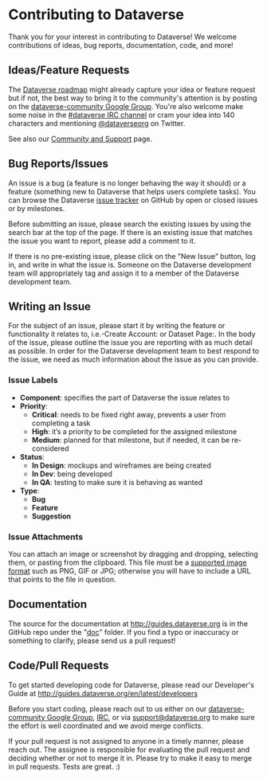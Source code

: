 # Contributing to Dataverse

Thank you for your interest in contributing to Dataverse! We welcome contributions of ideas, bug reports, documentation, code, and more!

## Ideas/Feature Requests

The [Dataverse roadmap][] might already capture your idea or feature request but if not, the best way to bring it to the community's attention is by posting on the [dataverse-community Google Group][]. You're also welcome make some noise in the [#dataverse IRC channel][] or cram your idea into 140 characters and mentioning [@dataverseorg][] on Twitter.

See also our [Community and Support][] page.

[#dataverse IRC channel]: http://webchat.freenode.net/?channels=dataverse
[Dataverse roadmap]: http://roadmap.datascience.iq.harvard.edu
[@dataverseorg]: http://twitter.com/dataverseorg
[Community and Support]: http://datascience.iq.harvard.edu/dataverse/support

## Bug Reports/Issues

An issue is a bug (a feature is no longer behaving the way it should) or a feature (something new to Dataverse that helps users complete tasks). You can browse the Dataverse [issue tracker] on GitHub by open or closed issues or by milestones.

[issue tracker]: https://github.com/IQSS/dataverse/issues

Before submitting an issue, please search the existing issues by using the search bar at the top of the page. If there is an existing issue that matches the issue you want to report, please add a comment to it.

If there is no pre-existing issue, please click on the "New Issue" button, log in, and write in what the issue is. Someone on the Dataverse development team will appropriately tag and assign it to a member of the Dataverse development team. 

## Writing an Issue

For the subject of an issue, please start it by writing the feature or functionality it relates to, i.e.-Create Account: or Dataset Page:. In the body of the issue, please outline the issue you are reporting with as much detail as possible. In order for the Dataverse development team to best respond to the issue, we need as much information about the issue as you can provide.

### Issue Labels

- **Component**: specifies the part of Dataverse the issue relates to
- **Priority**:
  - **Critical**: needs to be fixed right away, prevents a user from completing a task
  - **High**: it’s a priority to be completed for the assigned milestone
  - **Medium**: planned for that milestone, but if needed, it can be re-considered
- **Status**:
  - **In Design**: mockups and wireframes are being created
  - **In Dev**: being developed
  - **In QA**: testing to make sure it is behaving as wanted
- **Type**:
  - **Bug**
  - **Feature**
  - **Suggestion**

### Issue Attachments

You can attach an image or screenshot by dragging and dropping, selecting them, or pasting from the clipboard. This file must be a [supported image format] such as PNG, GIF or JPG; otherwise you will have to include a URL that points to the file in question.

[supported image format]: https://help.github.com/articles/issue-attachments

## Documentation

The source for the documentation at http://guides.dataverse.org is in the GitHub repo under the "[doc][]" folder. If you find a typo or inaccuracy or something to clarify, please send us a pull request!

## Code/Pull Requests

To get started developing code for Dataverse, please read our Developer's Guide at http://guides.dataverse.org/en/latest/developers

[doc]: https://github.com/IQSS/dataverse/tree/master/doc/sphinx-guides/source

Before you start coding, please reach out to us either on our [dataverse-community Google Group][], [IRC][], or via support@dataverse.org to make sure the effort is well coordinated and we avoid merge conflicts.

[dataverse-community Google Group]: https://groups.google.com/group/dataverse-community
[IRC]: http://irclog.iq.harvard.edu/dataverse/today

If your pull request is not assigned to anyone in a timely manner, please reach out. The assignee is responsible for evaluating the pull request and deciding whether or not to merge it in. Please try to make it easy to merge in pull requests. Tests are great. :)
